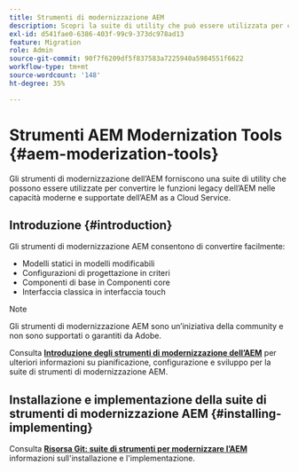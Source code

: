 ```yaml
---
title: Strumenti di modernizzazione AEM
description: Scopri la suite di utility che può essere utilizzata per convertire le funzioni legacy dell’AEM nelle funzionalità moderne e supportate dell’AEM as a Cloud Service.
exl-id: d541fae0-6386-403f-99c9-373dc978ad13
feature: Migration
role: Admin
source-git-commit: 90f7f6209df5f837583a7225940a5984551f6622
workflow-type: tm+mt
source-wordcount: '148'
ht-degree: 35%

---
```


# Strumenti AEM Modernization Tools {#aem-moderization-tools}

Gli strumenti di modernizzazione dell’AEM forniscono una suite di utility che possono essere utilizzate per convertire le funzioni legacy dell’AEM nelle capacità moderne e supportate dell’AEM as a Cloud Service.


## Introduzione {#introduction}

Gli strumenti di modernizzazione AEM consentono di convertire facilmente:

* Modelli statici in modelli modificabili
* Configurazioni di progettazione in criteri
* Componenti di base in Componenti core
* Interfaccia classica in interfaccia touch

>[!NOTE]
>Gli strumenti di modernizzazione AEM sono un’iniziativa della community e non sono supportati o garantiti da Adobe.

Consulta **[Introduzione degli strumenti di modernizzazione dell’AEM](https://opensource.adobe.com/aem-modernize-tools/)** per ulteriori informazioni su pianificazione, configurazione e sviluppo per la suite di strumenti di modernizzazione AEM.

## Installazione e implementazione della suite di strumenti di modernizzazione AEM {#installing-implementing}

Consulta **[Risorsa Git: suite di strumenti per modernizzare l’AEM](https://github.com/adobe/aem-modernize-tools)** informazioni sull&#39;installazione e l&#39;implementazione.
